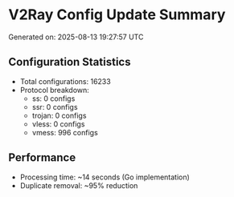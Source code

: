 # V2Ray Config Update Summary
Generated on: 2025-08-13 19:27:57 UTC

## Configuration Statistics
- Total configurations: 16233
- Protocol breakdown:
  - ss: 0 configs
  - ssr: 0 configs
  - trojan: 0 configs
  - vless: 0 configs
  - vmess: 996 configs

## Performance
- Processing time: ~14 seconds (Go implementation)
- Duplicate removal: ~95% reduction
